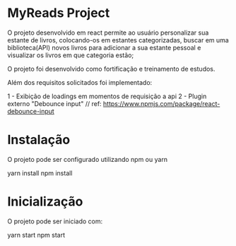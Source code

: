 # MyReads Project

O projeto desenvolvido em react permite ao usuário personalizar sua estante de livros, colocando-os em estantes categorizadas, buscar em uma biblioteca(API) novos livros para adicionar a sua estante pessoal e visualizar os livros em que categoria estão;

O projeto foi desenvolvido como fortificação e treinamento de estudos.

Além dos requisitos solicitados foi implementado:

1 - Exibição de loadings em momentos de requisição a api
2 - Plugin externo "Debounce input" // ref: https://www.npmjs.com/package/react-debounce-input


# Instalação 

O projeto pode ser configurado utilizando npm ou yarn

yarn install
npm install

# Inicialização
O projeto pode ser iniciado com: 

yarn start
npm start
